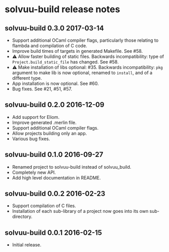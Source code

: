 # solvuu-build release notes

## solvuu-build 0.3.0 2017-03-14
* Support additional OCaml compiler flags, particularly those relating
  to flambda and compilation of C code.
* Improve build times of targets in generated Makefile. See #58.
* :warning: Allow faster building of static files. Backwards
  incompatibility: type of `Project.build_static_file` has
  changed. See #58.
* :warning: Make installation of libs optional: #35. Backwards
  incompatibility: `pkg` argument to make lib is now optional, renamed
  to `install`, and of a different type.
* App installation is now optional. See #60.
* Bug fixes. See #21, #51, #57.

## solvuu-build 0.2.0 2016-12-09
* Add support for Eliom.
* Improve generated .merlin file.
* Support additional OCaml compiler flags.
* Allow projects building only an app.
* Various bug fixes.

## solvuu-build 0.1.0 2016-09-27
* Renamed project to solvuu-build instead of solvuu_build.
* Completely new API.
* Add high level documentation in README.

## solvuu-build 0.0.2 2016-02-23
* Support compilation of C files.
* Installation of each sub-library of a project now goes into its own
  sub-directory.

## solvuu-build 0.0.1 2016-02-15
* Initial release.

